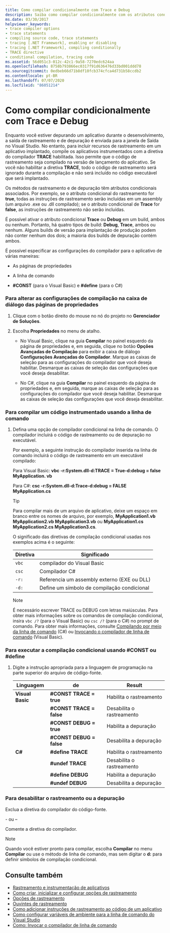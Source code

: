 ```yaml
---
title: Como compilar condicionalmente com Trace e Debug
description: Saiba como compilar condicionalmente com os atributos condicionais TRACE e DEBUG ao compilar um aplicativo .NET.
ms.date: 03/30/2017
helpviewer_keywords:
- trace compiler options
- trace statements
- compiling source code, trace statements
- tracing [.NET Framework], enabling or disabling
- tracing [.NET Framework], compiling conditionally
- TRACE directive
- conditional compilation, tracing code
ms.assetid: 56d051c3-012c-42c1-9a58-7270edc624aa
ms.openlocfilehash: 8758b793866ec0317f91d636476d33bd001ddd78
ms.sourcegitcommit: 0edbeb66d71b8df10fcb374cfca4d731b58ccdb2
ms.contentlocale: pt-BR
ms.lasthandoff: 07/07/2020
ms.locfileid: "86051214"
---
```

# <a name="how-to-compile-conditionally-with-trace-and-debug"></a>Como compilar condicionalmente com Trace e Debug
Enquanto você estiver depurando um aplicativo durante o desenvolvimento, a saída de rastreamento e de depuração é enviada para a janela de Saída no Visual Studio. No entanto, para incluir recursos de rastreamento em um aplicativo implantado, compile os aplicativos instrumentados com a diretiva do compilador **TRACE** habilitada. Isso permite que o código de rastreamento seja compilado na versão de lançamento do aplicativo. Se você não habilitar a diretiva **TRACE**, todo o código de rastreamento será ignorado durante a compilação e não será incluído no código executável que será implantado.  
  
 Os métodos de rastreamento e de depuração têm atributos condicionais associados. Por exemplo, se o atributo condicional do rastreamento for **true**, todas as instruções de rastreamento serão incluídas em um assembly (um arquivo .exe ou .dll compilado); se o atributo condicional de **Trace** for **false**, as instruções de rastreamento não serão incluídas.  
  
 É possível ativar o atributo condicional **Trace** ou **Debug** em um build, ambos ou nenhum. Portanto, há quatro tipos de build: **Debug**, **Trace**, ambos ou nenhum. Alguns builds de versão para implantação de produção podem não conter nenhum dos dois; a maioria dos builds de depuração contém ambos.  
  
 É possível especificar as configurações do compilador para o aplicativo de várias maneiras:  
  
- As páginas de propriedades  
  
- A linha de comando  
  
- **#CONST** (para o Visual Basic) e **#define** (para o C#)  
  
### <a name="to-change-compile-settings-from-the-property-pages-dialog-box"></a>Para alterar as configurações de compilação na caixa de diálogo das páginas de propriedades  
  
1. Clique com o botão direito do mouse no nó do projeto no **Gerenciador de Soluções**.  
  
2. Escolha **Propriedades** no menu de atalho.  
  
    - No Visual Basic, clique na guia **Compilar** no painel esquerdo da página de propriedades e, em seguida, clique no botão **Opções Avançadas de Compilação** para exibir a caixa de diálogo **Configurações Avançadas do Compilador**. Marque as caixas de seleção para as configurações do compilador que você deseja habilitar. Desmarque as caixas de seleção das configurações que você deseja desabilitar.  
  
    - No C#, clique na guia **Compilar** no painel esquerdo da página de propriedades e, em seguida, marque as caixas de seleção para as configurações do compilador que você deseja habilitar. Desmarque as caixas de seleção das configurações que você deseja desabilitar.  
  
### <a name="to-compile-instrumented-code-using-the-command-line"></a>Para compilar um código instrumentado usando a linha de comando  
  
1. Defina uma opção de compilador condicional na linha de comando. O compilador incluirá o código de rastreamento ou de depuração no executável.  
  
     Por exemplo, a seguinte instrução do compilador inserida na linha de comando incluirá o código de rastreamento em um executável compilado:  
  
     Para Visual Basic: **vbc -r:System.dll-d:TRACE = True-d:debug = false MyApplication. vb**  
  
     Para C#: **csc -r:System.dll-d:Trace-d:debug = FALSE MyApplication.cs**  
  
    > [!TIP]
    > Para compilar mais de um arquivo de aplicativo, deixe um espaço em branco entre os nomes de arquivo, por exemplo, **MyApplication1.vb MyApplication2.vb MyApplication3.vb** ou **MyApplication1.cs MyApplication2.cs MyApplication3.cs**.  
  
     O significado das diretivas de compilação condicional usadas nos exemplos acima é o seguinte:  
  
    |Diretiva|Significado|  
    |---------------|-------------|  
    |`vbc`|compilador do Visual Basic|  
    |`csc`|Compilador C#|  
    |`-r:`|Referencia um assembly externo (EXE ou DLL)|  
    |`-d:`|Define um símbolo de compilação condicional|  
  
    > [!NOTE]
    > É necessário escrever TRACE ou DEBUG com letras maiúsculas. Para obter mais informações sobre os comandos de compilação condicional, insira `vbc /?` (para o Visual Basic) ou `csc /?` (para o C#) no prompt de comando. Para obter mais informações, consulte [Compilando por meio da linha de comando](../../csharp/language-reference/compiler-options/how-to-set-environment-variables-for-the-visual-studio-command-line.md) (C#) ou [Invocando o compilador de linha de comando](../../visual-basic/reference/command-line-compiler/how-to-invoke-the-command-line-compiler.md) (Visual Basic).  
  
### <a name="to-perform-conditional-compilation-using-const-or-define"></a>Para executar a compilação condicional usando #CONST ou #define  
  
1. Digite a instrução apropriada para a linguagem de programação na parte superior do arquivo de código-fonte.  
  
    |Linguagem|de|Result|  
    |--------------|---------------|------------|  
    |**Visual Basic**|**#CONST TRACE = true**|Habilita o rastreamento|  
    ||**#CONST TRACE = false**|Desabilita o rastreamento|  
    ||**#CONST DEBUG = true**|Habilita a depuração|  
    ||**#CONST DEBUG = false**|Desabilita a depuração|  
    |**C#**|**#define TRACE**|Habilita o rastreamento|  
    ||**#undef TRACE**|Desabilita o rastreamento|  
    ||**#define DEBUG**|Habilita a depuração|  
    ||**#undef DEBUG**|Desabilita a depuração|  
  
### <a name="to-disable-tracing-or-debugging"></a>Para desabilitar o rastreamento ou a depuração  
  
Exclua a diretiva do compilador do código-fonte.  
  
\- ou –  
  
Comente a diretiva do compilador.  
  
> [!NOTE]
> Quando você estiver pronto para compilar, escolha **Compilar** no menu **Compilar** ou use o método de linha de comando, mas sem digitar o **d:** para definir símbolos de compilação condicional.  
  
## <a name="see-also"></a>Consulte também

- [Rastreamento e instrumentação de aplicativos](tracing-and-instrumenting-applications.md)
- [Como criar, inicializar e configurar opções de rastreamento](how-to-create-initialize-and-configure-trace-switches.md)
- [Opções de rastreamento](trace-switches.md)
- [Ouvintes de rastreamento](trace-listeners.md)
- [Como adicionar instruções de rastreamento ao código de um aplicativo](how-to-add-trace-statements-to-application-code.md)
- [Como configurar variáveis de ambiente para a linha de comando do Visual Studio](../../csharp/language-reference/compiler-options/how-to-set-environment-variables-for-the-visual-studio-command-line.md)
- [Como: Invocar o compilador de linha de comando](../../visual-basic/reference/command-line-compiler/how-to-invoke-the-command-line-compiler.md)
